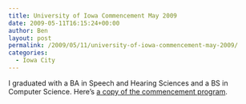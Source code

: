 ```yaml
---
title: University of Iowa Commencement May 2009
date: 2009-05-11T16:15:24+00:00
author: Ben
layout: post
permalink: /2009/05/11/university-of-iowa-commencement-may-2009/
categories:
  - Iowa City
---
```

I graduated with a BA in Speech and Hearing Sciences and a BS in Computer Science. Here&#8217;s [a copy of the commencement program](http://media.benjaminoakes.com/2009/Graduation/Spring2009CommencementProgram.pdf).